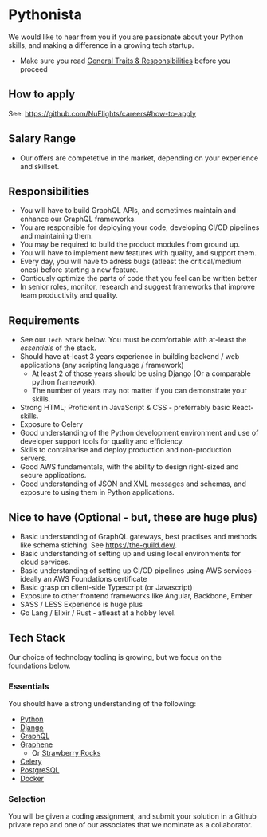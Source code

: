 # Pythonista

We would like to hear from you if you are passionate about your Python skills, and making a difference in a growing tech startup.
* Make sure you read [General Traits & Responsibilities](https://github.com/NuFlights/careers#general-traits--responsibilities) before you proceed

## How to apply

See: https://github.com/NuFlights/careers#how-to-apply


## Salary Range

* Our offers are competetive in the market, depending on your experience and skillset.

## Responsibilities

* You will have to build GraphQL APIs, and sometimes maintain and enhance our GraphQL frameworks.
* You are responsible for deploying your code, developing CI/CD pipelines and maintaining them.
* You may be required to build the product modules from ground up.
* You will have to implement new features with quality, and support them.
* Every day, you will have to adress bugs (atleast the critical/medium ones) before starting a new feature.
* Contiously optimize the parts of code that you feel can be written better
* In senior roles, monitor, research and suggest frameworks that improve team productivity and quality.


## Requirements

* See our `Tech Stack` below. You must be comfortable with at-least the *essentials* of the stack.
* Should have at-least 3 years experience in building backend / web applications (any scripting language / framework)
  * At least 2 of those years should be using Django (Or a comparable python framework).
  * The number of years may not matter if you can demonstrate your skills.
* Strong HTML; Proficient in JavaScript & CSS - preferrably basic React-skills.
* Exposure to Celery
* Good understanding of the Python development environment and use of developer support tools for quality and efficiency.
* Skills to containarise and deploy production and non-production servers.
* Good AWS fundamentals, with the ability to design right-sized and secure applications.
* Good understanding of JSON and XML messages and schemas, and exposure to using them in Python applications.

## Nice to have (Optional - but, these are huge plus)
* Basic understanding of GraphQL gateways, best practises and methods like schema stiching. See https://the-guild.dev/.
* Basic understanding of setting up and using local environments for cloud services.
* Basic understanding of setting up CI/CD pipelines using AWS services - ideally an AWS Foundations certificate
* Basic grasp on client-side Typescript (or Javascript)
* Exposure to other frontend frameworks like Angular, Backbone, Ember 
* SASS / LESS Experience is huge plus
* Go Lang / Elixir / Rust - atleast at a hobby level.


## Tech Stack
Our choice of technology tooling is growing, but we focus on the foundations below.

### Essentials
You should have a strong understanding of the following:

* [Python](https://developers.google.com/edu/python/)
* [Django](https://docs.djangoproject.com/en/3.0/intro/install/)
* [GraphQL](https://www.edx.org/course/exploring-graphql-a-query-language-for-apis)
* [Graphene](https://docs.graphene-python.org/projects/django/en/latest/tutorial-plain/)
  * Or [Strawberry Rocks](https://strawberry.rocks/)
* [Celery](https://docs.celeryq.dev/en/stable/)
* [PostgreSQL](https://www.postgresql.org/)
* [Docker](https://docs.docker.com/develop/)

### Selection
You will be given a coding assignment, and submit your solution in a Github private repo and one of our associates that we nominate as a collaborator.
